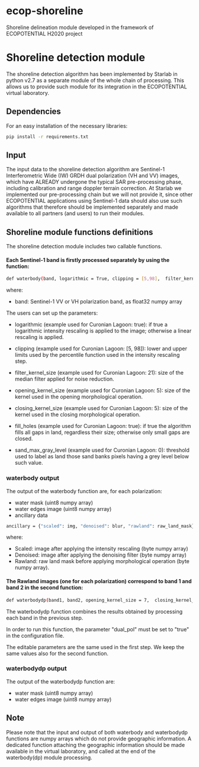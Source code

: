 # ecop-shoreline
Shoreline delineation module developed in the framework of ECOPOTENTIAL H2020 project

# Shoreline detection module
The shoreline detection algorithm has been implemented by Starlab in python v2.7 as a separate module of the whole chain of processing.  This allows us to provide such module for its integration in the ECOPOTENTIAL virtual laboratory. 

## Dependencies 
For an easy installation of the necessary libraries:

```sh
pip install -r requirements.txt
```

## Input
The input data to the shoreline detection algorithm are Sentinel-1 Interferometric Wide (IW) GRDH dual polarization (VH and VV) images, which have ALREADY undergone the typical SAR pre-processing phase, including calibration and range doppler terrain correction. At Starlab we implemented our pre-processing chain but we will not provide it, since other ECOPOTENTIAL applications using Sentinel-1 data should also use such algorithms that therefore should be implemented separately and made available to all partners (and users) to run their modules.

## Shoreline module functions definitions
The shoreline detection module includes two callable functions.

#### Each Sentinel-1 band is firstly processed separately by using the function:

```sh
def waterbody(band, logarithmic = True, clipping = [5,98],  filter_kernel_size = 25, opening_kernel_size = 7, closing_kernel_size = 7, fill_holes = True, sand_max_gray_level = 5)
```

where:

* band: Sentinel-1 VV or VH polarization band, as float32 numpy array
	
The users can set up the parameters:
	
* logarithmic (example used for Curonian Lagoon: true): if true a logarithmic intensity rescaling is applied to the image;    otherwise a linear rescaling is applied.

* clipping (example used for Curonian Lagoon: [5, 98]): lower and upper limits used by the percentile function used in the intensity rescaling step.
	
* filter_kernel_size (example used for Curonian Lagoon: 21): size of the median filter applied for noise reduction.
	
* opening_kernel_size (example used for Curonian Lagoon: 5): size of the kernel used in the opening morphological operation.
	
* closing_kernel_size (example used for Curonian Lagoon: 5): size of the kernel used in the closing morphological operation.
	
* fill_holes (example used for Curonian Lagoon: true): if true the algorithm fills all gaps in land, regardless their size; otherwise only small gaps are closed.
	
* sand_max_gray_level (example used for Curonian Lagoon: 0): threshold used to label as land those sand banks pixels having a grey level below such value.

### waterbody output
The output of the waterbody function are, for each polarization:
 
* water mask (uint8 numpy array)
* water edges image (uint8 numpy array)
* ancillary data 

```sh
ancillary = {"scaled": img, "denoised": blur, "rawland": raw_land_mask}
```

where:

* Scaled: image after applying the intensity rescaling (byte numpy array)
* Denoised: image after applying the denoising filter (byte numpy array)
* Rawland: raw land mask before applying morphological operation (byte numpy array).

#### The Rawland images (one for each polarization) correspond to band 1 and band 2 in the second function:
 
```sh
def waterbodydp(band1, band2, opening_kernel_size = 7,  closing_kernel_size = 7, fill_holes = True)
```
	
The waterbodydp function combines the results obtained by processing each band in the previous step.
	
In order to run this function, the parameter "dual_pol" must be set to "true" in the configuration file.
	
The editable parameters are the same used in the first step. We keep the same values also for the second function.
	
### waterbodydp output
The output of the waterbodydp function are:
	
* water mask (uint8 numpy array)
* water edges image (uint8 numpy array)
	
## Note
Please note that the input and output of both waterbody and waterbodydp functions are numpy arrays which do not provide geographic information. A dedicated function attaching the geographic information should be made available in the virtual laboratory, and called at the end of the waterbody(dp) module processing.
